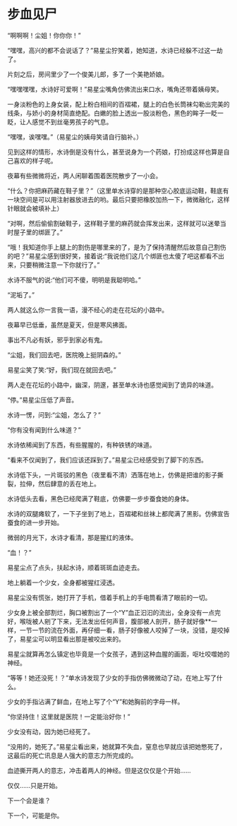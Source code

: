 # 步血见尸

“啊啊啊！尘姐！你你你！”

“嘿嘿，高兴的都不会说话了？”易星尘狞笑着，她知道，水诗已经躲不过这一劫了。

片刻之后，房间里少了一个俊美儿郎，多了一个美艳娇娘。

“嘿嘿嘿嘿，水诗好可爱啊！”易星尘嘴角仿佛流出来口水，嘴角还带着姨母笑。

一身淡粉色的上身女装，配上粉白相间的百褶裙，腿上的白色长筒袜勾勒出完美的线条，与娇小的身材简直绝配。白嫩的脸上透出一股淡粉色，黑色的眸子一眨一眨，让人感觉不到丝毫男孩子的气息。

“嘿嘿，诶嘿嘿。”（易星尘的姨母笑请自行脑补。）

见到这样的情形，水诗倒是没有什么，甚至说身为一个药娘，打扮成这样也算是自己喜欢的样子呢。

夜幕有些微微将近，两人闲聊着围着医院散步了一小会。

“什么？你把麻药藏在鞋子里？”（这里单水诗穿的是那种空心胶底运动鞋，鞋底有一块空间是可以用注射器放进去的哟。最后只要把橡胶加热一下，微微融化，这样针眼就会被填补上）

“对啊，然后偷偷割破鞋子，这样鞋子里的麻药就会挥发出来，这样就可以迷晕当时屋子里的绑匪了。”

“哦！我知道你手上腿上的割伤是哪里来的了，是为了保持清醒然后故意自己割伤的吧？”易星尘感到很好笑，接着说:“我说他们这几个绑匪也太傻了吧这都看不出来，只要稍微注意一下你就行了。”

水诗不服气的说:“他们可不傻，明明是我聪明哈。”

“泥垢了。”

两人就这么你一言我一语，漫不经心的走在花坛的小路中。

夜幕早已低垂，虽然是夏天，但是寒风拂面。

事出不凡必有妖，邪乎到家必有鬼。

“尘姐，我们回去吧，医院晚上挺阴森的。”

易星尘笑了笑:“好，我们现在就回去吧。”

两人走在花坛的小路中，幽深，阴邃，甚至单水诗也感觉闻到了诡异的味道。

“停。”易星尘压低了声音。

水诗一愣，问到:“尘姐，怎么了？”

“你有没有闻到什么味道？”

水诗依稀闻到了东西，有些腥腥的，有种铁锈的味道。

“看来不仅闻到了，我们应该还踩到了。”易星尘已经感受到了脚下的东西。

水诗低下头，一片斑驳的黑色（夜里看不清）洒落在地上，仿佛是把谁的影子撕裂，拉伸，然后肆意的丢在地上。

水诗低头去看，黑色已经爬满了鞋底，仿佛要一步步蚕食她的身体。

水诗的双腿瘫软了，一下子坐到了地上，百褶裙和丝袜上都爬满了黑影。仿佛宣告蚕食的进一步开始。

微弱的月光下，水诗才看清，那是猩红的液体。

“血！？”

易星尘点了点头，扶起水诗，顺着斑斑血迹走去。

地上躺着一个少女，全身都被猩红浸透。

易星尘没有慌张，她打开了手机，借着手机上的手电筒看清了眼前的一切。

少女身上被全部割烂，胸口被割出了一个“Y”血正汩汩的流出，全身没有一点完好，喉咙被人剜了下来，无法发出任何声音，腹部被人剖开，肠子就好像**一样，一节一节的流在外面，再仔细一看，肠子好像被人咬掉了一块，没错，是咬掉了，易星尘可以明显看出那是被咬出来的。

易星尘就算再怎么镇定也毕竟是一个女孩子，遇到这种血腥的画面，呕吐咬噬她的神经。

“等等！她还没死！？”单水诗发现了少女的手指仿佛微微动了动，在地上写了什么。

少女的手指沾满了鲜血，在地上写了个“Y”和她胸前的字母一样。

“你坚持住！这里就是医院！一定能治好你！”

少女没有动，因为她已经死了。

“没用的，她死了。”易星尘看出来，她就算不失血，窒息也早就应该把她憋死了，这最后的死亡讯息是人强大的意志力所完成的。

血迹撕开两人的意志，冲击着两人的神经。但是这仅仅是个开始……

仅仅……只是开始。

下一个会是谁？

下一个，可能是你。